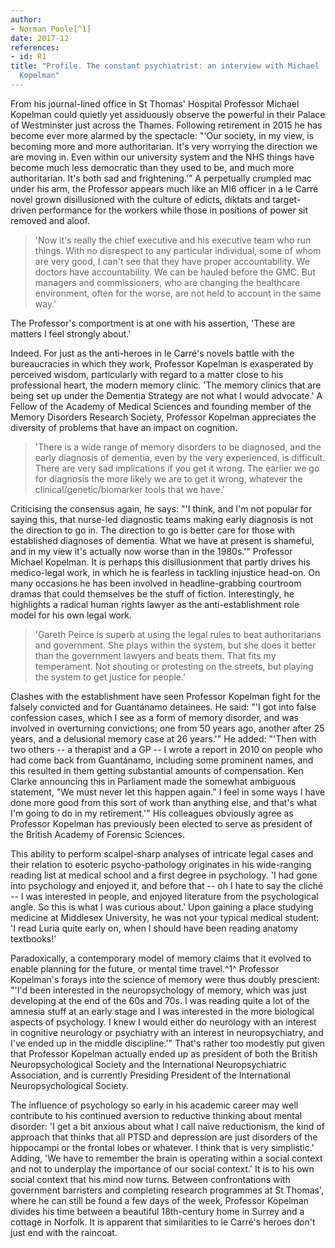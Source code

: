 ```yaml
---
author:
- Norman Poole[^1]
date: 2017-12
references:
- id: R1
title: "Profile. The constant psychiatrist: an interview with Michael
  Kopelman"
---
```


From his journal-lined office in St Thomas\' Hospital Professor Michael
Kopelman could quietly yet assiduously observe the powerful in their
Palace of Westminster just across the Thames. Following retirement in
2015 he has become ever more alarmed by the spectacle: "'Our society, in
my view, is becoming more and more authoritarian. It\'s very worrying
the direction we are moving in. Even within our university system and
the NHS things have become much less democratic than they used to be,
and much more authoritarian. It\'s both sad and frightening.'" A
perpetually crumpled mac under his arm, the Professor appears much like
an MI6 officer in a le Carré novel grown disillusioned with the culture
of edicts, diktats and target-driven performance for the workers while
those in positions of power sit removed and aloof.

> 'Now it\'s really the chief executive and his executive team who run
> things. With no disrespect to any particular individual, some of whom
> are very good, I can\'t see that they have proper accountability. We
> doctors have accountability. We can be hauled before the GMC. But
> managers and commissioners, who are changing the healthcare
> environment, often for the worse, are not held to account in the same
> way.'

The Professor\'s comportment is at one with his assertion, 'These are
matters I feel strongly about.'

Indeed. For just as the anti-heroes in le Carré\'s novels battle with
the bureaucracies in which they work, Professor Kopelman is exasperated
by perceived wisdom, particularly with regard to a matter close to his
professional heart, the modern memory clinic. 'The memory clinics that
are being set up under the Dementia Strategy are not what I would
advocate.' A Fellow of the Academy of Medical Sciences and founding
member of the Memory Disorders Research Society, Professor Kopelman
appreciates the diversity of problems that have an impact on cognition.

> 'There is a wide range of memory disorders to be diagnosed, and the
> early diagnosis of dementia, even by the very experienced, is
> difficult. There are very sad implications if you get it wrong. The
> earlier we go for diagnosis the more likely we are to get it wrong,
> whatever the clinical/genetic/biomarker tools that we have.'

Criticising the consensus again, he says: "'I think, and I\'m not
popular for saying this, that nurse-led diagnostic teams making early
diagnosis is not the direction to go in. The direction to go is better
care for those with established diagnoses of dementia. What we have at
present is shameful, and in my view it\'s actually now worse than in the
1980s.'" Professor Michael Kopelman. It is perhaps this disillusionment
that partly drives his medico-legal work, in which he is fearless in
tackling injustice head-on. On many occasions he has been involved in
headline-grabbing courtroom dramas that could themselves be the stuff of
fiction. Interestingly, he highlights a radical human rights lawyer as
the anti-establishment role model for his own legal work.

> 'Gareth Peirce is superb at using the legal rules to beat
> authoritarians and government. She plays within the system, but she
> does it better than the government lawyers and beats them. That fits
> my temperament. Not shouting or protesting on the streets, but playing
> the system to get justice for people.'

Clashes with the establishment have seen Professor Kopelman fight for
the falsely convicted and for Guantánamo detainees. He said: "'I got
into false confession cases, which I see as a form of memory disorder,
and was involved in overturning convictions; one from 50 years ago,
another after 25 years, and a delusional memory case at 26 years.'" He
added: "'Then with two others -- a therapist and a GP -- I wrote a
report in 2010 on people who had come back from Guantánamo, including
some prominent names, and this resulted in them getting substantial
amounts of compensation. Ken Clarke announcing this in Parliament made
the somewhat ambiguous statement, "We must never let this happen again."
I feel in some ways I have done more good from this sort of work than
anything else, and that\'s what I\'m going to do in my retirement.'" His
colleagues obviously agree as Professor Kopelman has previously been
elected to serve as president of the British Academy of Forensic
Sciences.

This ability to perform scalpel-sharp analyses of intricate legal cases
and their relation to esoteric psycho-pathology originates in his
wide-ranging reading list at medical school and a first degree in
psychology. 'I had gone into psychology and enjoyed it, and before that
-- oh I hate to say the cliché -- I was interested in people, and
enjoyed literature from the psychological angle. So this is what I was
curious about.' Upon gaining a place studying medicine at Middlesex
University, he was not your typical medical student: 'I read Luria quite
early on, when I should have been reading anatomy textbooks!'

Paradoxically, a contemporary model of memory claims that it evolved to
enable planning for the future, or mental time travel.^1^ Professor
Kopelman\'s forays into the science of memory were thus doubly
prescient: "'I\'d been interested in the neuropsychology of memory,
which was just developing at the end of the 60s and 70s. I was reading
quite a lot of the amnesia stuff at an early stage and I was interested
in the more biological aspects of psychology. I knew I would either do
neurology with an interest in cognitive neurology or psychiatry with an
interest in neuropsychiatry, and I\'ve ended up in the middle
discipline.'" That\'s rather too modestly put given that Professor
Kopelman actually ended up as president of both the British
Neuropsychological Society and the International Neuropsychiatric
Association, and is currently Presiding President of the International
Neuropsychological Society.

The influence of psychology so early in his academic career may well
contribute to his continued aversion to reductive thinking about mental
disorder: 'I get a bit anxious about what I call naive reductionism, the
kind of approach that thinks that all PTSD and depression are just
disorders of the hippocampi or the frontal lobes or whatever. I think
that is very simplistic.' Adding, 'We have to remember the brain is
operating within a social context and not to underplay the importance of
our social context.' It is to his own social context that his mind now
turns. Between confrontations with government barristers and completing
research programmes at St Thomas\', where he can still be found a few
days of the week, Professor Kopelman divides his time between a
beautiful 18th-century home in Surrey and a cottage in Norfolk. It is
apparent that similarities to le Carré\'s heroes don\'t just end with
the raincoat.

[^1]: **Norman Poole** is a consultant neuropsychiatrist at St George\'s
    Hospital, South West London and St George\'s Mental Health NHS
    Trust.
